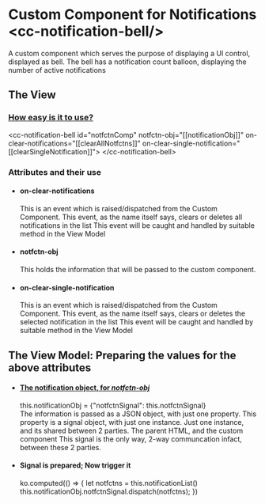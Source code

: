 # Custom Component for Notifications &lt;cc-notification-bell/&gt;
A custom component which serves the purpose of displaying a UI control, displayed as bell. The bell has a notification count balloon, displaying the number of active notifications

<h2>The View</h2>
<h3><u>How easy is it to use?</u></h3>
      &lt;cc-notification-bell id="notfctnComp" 
        notfctn-obj="[[notificationObj]]" 
        on-clear-notifications="[[clearAllNotfctns]]" 
        on-clear-single-notification="[[clearSingleNotification]]"&gt;
      &lt;/cc-notification-bell&gt;

<h3>Attributes and their use</h3>
      <ul>
      <li><h4>on-clear-notifications</h4>
      This is an event which is raised/dispatched from the Custom Component. 
      This event, as the name itself says, clears or deletes all notifications in the list
      This event will be caught and handled by suitable method in the View Model</li>
      <li> <h4>notfctn-obj</h4>
      This holds the information that will be passed to the custom component. </li>
      <li><h4>on-clear-single-notification</h4>
      This is an event which is raised/dispatched from the Custom Component. 
      This event, as the name itself says, clears or deletes the selected notification in the list
      This event will be caught and handled by suitable method in the View Model</li>
      </ul>
      
         
<h2>The View Model: Preparing the values for the above attributes</h2>
     
  <ul>
      <li><h4><u>The notification object, for <i>notfctn-obj</u></i></h4>
            <div>this.notificationObj = {"notfctnSignal": this.notfctnSignal}</div>
            <div>
                  The information is passed as a JSON object, with just one property.
                  This property is a signal object, with just one instance. 
                  Just one instance, and its shared between 2 parties. The parent HTML, and the custom component
                  This signal is the only way, 2-way communcation infact, between these 2 parties.
            </div>
      </li>
      <li>
            <h4>Signal is prepared; Now trigger it</h4>
            ko.computed(() => {
                            let notfctns = this.notificationList()
                            this.notificationObj.notfctnSignal.dispatch(notfctns);
                        })
      </li>
  </ul>
          
